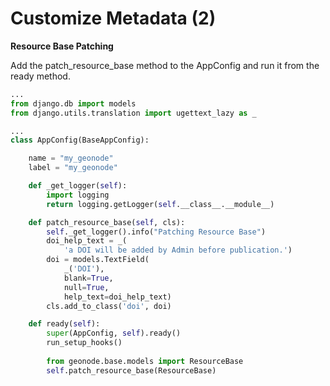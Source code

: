 # Customize Metadata (2)

**Resource Base Patching**

Add the patch_resource_base method to the AppConfig and run it from the ready method.

```python
...
from django.db import models
from django.utils.translation import ugettext_lazy as _

...
class AppConfig(BaseAppConfig):

    name = "my_geonode"
    label = "my_geonode"

    def _get_logger(self):
        import logging
        return logging.getLogger(self.__class__.__module__)

    def patch_resource_base(self, cls):
        self._get_logger().info("Patching Resource Base")
        doi_help_text = _(
            'a DOI will be added by Admin before publication.')
        doi = models.TextField(
            _('DOI'),
            blank=True,
            null=True,
            help_text=doi_help_text)
        cls.add_to_class('doi', doi)

    def ready(self):
        super(AppConfig, self).ready()
        run_setup_hooks()
        
        from geonode.base.models import ResourceBase
        self.patch_resource_base(ResourceBase)
```